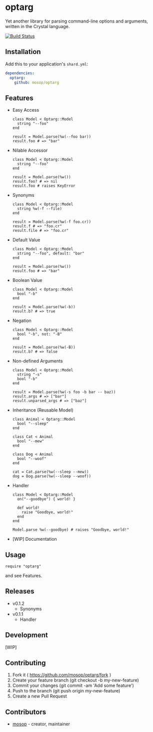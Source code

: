 # optarg

Yet another library for parsing command-line options and arguments, written in the Crystal language.

[![Build Status](https://travis-ci.org/mosop/optarg.svg?branch=master)](https://travis-ci.org/mosop/optarg)

## Installation

Add this to your application's `shard.yml`:

```yaml
dependencies:
  optarg:
    github: mosop/optarg
```

## Features

* Easy Access

  ```crystal
  class Model < Optarg::Model
    string "--foo"
  end

  result = Model.parse(%w(--foo bar))
  result.foo # => "bar"
  ```

* Nilable Accessor

  ```crystal
  class Model < Optarg::Model
    string "--foo"
  end

  result = Model.parse(%w())
  result.foo? # => nil
  result.foo # raises KeyError
  ```

* Synonyms

  ```crystal
  class Model < Optarg::Model
    string %w(-f --file)
  end

  result = Model.parse(%w(-f foo.cr))
  result.f # => "foo.cr"
  result.file # => "foo.cr"
  ```

* Default Value

  ```crystal
  class Model < Optarg::Model
    string "--foo", default: "bar"
  end

  result = Model.parse(%w())
  result.foo # => "bar"
  ```

* Boolean Value

  ```crystal
  class Model < Optarg::Model
    bool "-b"
  end

  result = Model.parse(%w(-b))
  result.b? # => true
  ```

* Negation

  ```crystal
  class Model < Optarg::Model
    bool "-b", not: "-B"
  end

  result = Model.parse(%w(-B))
  result.b? # => false
  ```

* Non-defined Arguments

  ```crystal
  class Model < Optarg::Model
    string "-s"
    bool "-b"
  end

  result = Model.parse(%w(-s foo -b bar -- baz))
  result.args # => ["bar"]
  result.unparsed_args # => ["baz"]
  ```

* Inheritance (Reusable Model)

  ```crystal
  class Animal < Optarg::Model
    bool "--sleep"
  end

  class Cat < Animal
    bool "--mew"
  end

  class Dog < Animal
    bool "--woof"
  end

  cat = Cat.parse(%w(--sleep --mew))
  dog = Dog.parse(%w(--sleep --woof))
  ```

* Handler

  ```crystal
  class Model < Optarg::Model
    on("--goodbye") { world! }

    def world!
      raise "Goodbye, world!"
    end
  end

  Model.parse %w(--goodbye) # raises "Goodbye, world!"
  ```

* [WIP] Documentation

## Usage

```crystal
require "optarg"
```

and see Features.

## Releases

* v0.1.2
  * Synonyms
* v0.1.1
  * Handler

## Development

[WIP]

## Contributing

1. Fork it ( https://github.com/mosop/optarg/fork )
2. Create your feature branch (git checkout -b my-new-feature)
3. Commit your changes (git commit -am 'Add some feature')
4. Push to the branch (git push origin my-new-feature)
5. Create a new Pull Request

## Contributors

- [mosop](https://github.com/mosop) - creator, maintainer
